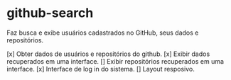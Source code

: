 # github-search
Faz busca e exibe usuários cadastrados no GitHub, seus dados e repositórios.

[x] Obter dados de usuários e repositórios do github.
[x] Exibir dados recuperados em uma interface.
[] Exibir repositórios recuperados em uma interface.
[x] Interface de log in do sistema.
[] Layout resposivo.